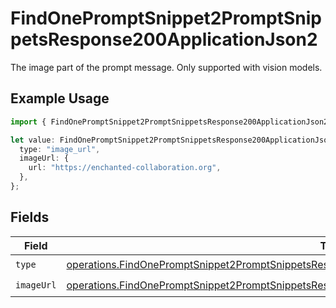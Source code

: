# FindOnePromptSnippet2PromptSnippetsResponse200ApplicationJson2

The image part of the prompt message. Only supported with vision models.

## Example Usage

```typescript
import { FindOnePromptSnippet2PromptSnippetsResponse200ApplicationJson2 } from "@orq-ai/node/models/operations";

let value: FindOnePromptSnippet2PromptSnippetsResponse200ApplicationJson2 = {
  type: "image_url",
  imageUrl: {
    url: "https://enchanted-collaboration.org",
  },
};
```

## Fields

| Field                                                                                                                                                                                                                  | Type                                                                                                                                                                                                                   | Required                                                                                                                                                                                                               | Description                                                                                                                                                                                                            |
| ---------------------------------------------------------------------------------------------------------------------------------------------------------------------------------------------------------------------- | ---------------------------------------------------------------------------------------------------------------------------------------------------------------------------------------------------------------------- | ---------------------------------------------------------------------------------------------------------------------------------------------------------------------------------------------------------------------- | ---------------------------------------------------------------------------------------------------------------------------------------------------------------------------------------------------------------------- |
| `type`                                                                                                                                                                                                                 | [operations.FindOnePromptSnippet2PromptSnippetsResponse200ApplicationJSONResponseBody1VersionsType](../../models/operations/findonepromptsnippet2promptsnippetsresponse200applicationjsonresponsebody1versionstype.md) | :heavy_check_mark:                                                                                                                                                                                                     | N/A                                                                                                                                                                                                                    |
| `imageUrl`                                                                                                                                                                                                             | [operations.FindOnePromptSnippet2PromptSnippetsResponse200ApplicationJSONImageUrl](../../models/operations/findonepromptsnippet2promptsnippetsresponse200applicationjsonimageurl.md)                                   | :heavy_check_mark:                                                                                                                                                                                                     | N/A                                                                                                                                                                                                                    |